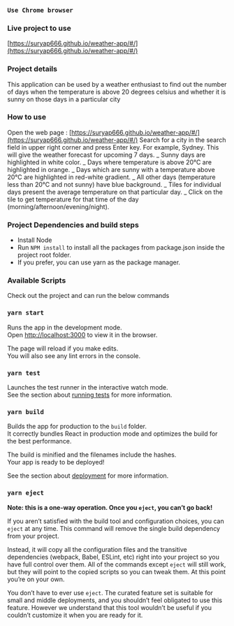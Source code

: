 ### `Use Chrome browser`

### Live project to use

[https://suryap666.github.io/weather-app/#/](https://suryap666.github.io/weather-app/#/)

### Project details

This application can be used by a weather enthusiast to find out the number of days when the temperature is above 20 degrees celsius and whether it is sunny on those days in a particular city

### How to use

Open the web page : [https://suryap666.github.io/weather-app/#/](https://suryap666.github.io/weather-app/#/)
Search for a city in the search field in upper right corner and press Enter key. For example, Sydney.
This will give the weather forecast for upcoming 7 days.
_ Sunny days are highlighted in white color.
_ Days where temperature is above 20°C are highlighted in orange.
_ Days which are sunny with a temperature above 20°C are highlighted in red-white gradient.
_ All other days (temperature less than 20°C and not sunny) have blue background.
_ Tiles for individual days present the average temperature on that particular day.
_ Click on the tile to get temperature for that time of the day (morning/afternoon/evening/night).

### Project Dependencies and build steps

- Install Node
- Run `NPM install` to install all the packages from package.json inside the project root folder.
- If you prefer, you can use yarn as the package manager.

### Available Scripts

Check out the project and can run the below commands

### `yarn start`

Runs the app in the development mode.<br />
Open [http://localhost:3000](http://localhost:3000) to view it in the browser.

The page will reload if you make edits.<br />
You will also see any lint errors in the console.

### `yarn test`

Launches the test runner in the interactive watch mode.<br />
See the section about [running tests](https://facebook.github.io/create-react-app/docs/running-tests) for more information.

### `yarn build`

Builds the app for production to the `build` folder.<br />
It correctly bundles React in production mode and optimizes the build for the best performance.

The build is minified and the filenames include the hashes.<br />
Your app is ready to be deployed!

See the section about [deployment](https://facebook.github.io/create-react-app/docs/deployment) for more information.

### `yarn eject`

**Note: this is a one-way operation. Once you `eject`, you can’t go back!**

If you aren’t satisfied with the build tool and configuration choices, you can `eject` at any time. This command will remove the single build dependency from your project.

Instead, it will copy all the configuration files and the transitive dependencies (webpack, Babel, ESLint, etc) right into your project so you have full control over them. All of the commands except `eject` will still work, but they will point to the copied scripts so you can tweak them. At this point you’re on your own.

You don’t have to ever use `eject`. The curated feature set is suitable for small and middle deployments, and you shouldn’t feel obligated to use this feature. However we understand that this tool wouldn’t be useful if you couldn’t customize it when you are ready for it.
